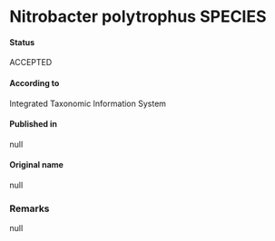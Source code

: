 Nitrobacter polytrophus SPECIES
=======

#### Status
ACCEPTED

#### According to
Integrated Taxonomic Information System

#### Published in
null

#### Original name
null

### Remarks
null